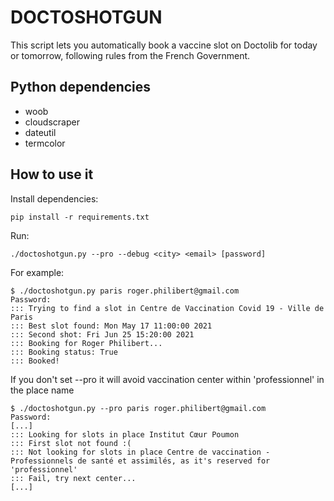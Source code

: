 # DOCTOSHOTGUN

This script lets you automatically book a vaccine slot on Doctolib for today or
tomorrow, following rules from the French Government.


## Python dependencies

- woob
- cloudscraper
- dateutil
- termcolor

## How to use it

Install dependencies:

```
pip install -r requirements.txt
```

Run:

```
./doctoshotgun.py --pro --debug <city> <email> [password]
```

For example:

```
$ ./doctoshotgun.py paris roger.philibert@gmail.com
Password:
::: Trying to find a slot in Centre de Vaccination Covid 19 - Ville de Paris
::: Best slot found: Mon May 17 11:00:00 2021
::: Second shot: Fri Jun 25 15:20:00 2021
::: Booking for Roger Philibert...
::: Booking status: True
::: Booked!
```

If you don't set --pro it will avoid vaccination center within 'professionnel' in the place name

```
$ ./doctoshotgun.py --pro paris roger.philibert@gmail.com
Password:
[...]
::: Looking for slots in place Institut Cœur Poumon
::: First slot not found :(
::: Not looking for slots in place Centre de vaccination - Professionnels de santé et assimilés, as it's reserved for 'professionnel'
::: Fail, try next center...
[...]
```
